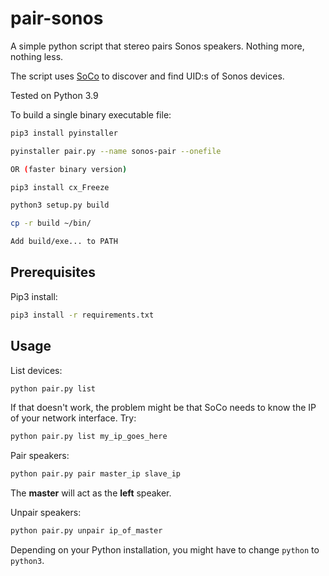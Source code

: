 # pair-sonos
A simple python script that stereo pairs Sonos speakers. Nothing more, nothing less.

The script uses [SoCo](https://github.com/SoCo/SoCo) to discover and find UID:s of Sonos devices.

Tested on Python 3.9

To build a single binary executable file:
```bash
pip3 install pyinstaller

pyinstaller pair.py --name sonos-pair --onefile

OR (faster binary version)

pip3 install cx_Freeze

python3 setup.py build

cp -r build ~/bin/

Add build/exe... to PATH
```

## Prerequisites

Pip3 install:

```bash
pip3 install -r requirements.txt
```

## Usage

List devices:
```bash
python pair.py list
```

If that doesn't work, the problem might be that SoCo needs to know the IP of your network interface. Try:
```bash
python pair.py list my_ip_goes_here
```

Pair speakers:
```bash
python pair.py pair master_ip slave_ip
```

The **master** will act as the **left** speaker.

Unpair speakers:
```bash
python pair.py unpair ip_of_master
```

Depending on your Python installation, you might have to change `python` to `python3`.
